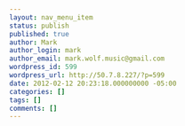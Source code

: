 ```yaml
---
layout: nav_menu_item
status: publish
published: true
author: Mark
author_login: mark
author_email: mark.wolf.music@gmail.com
wordpress_id: 599
wordpress_url: http://50.7.8.227/?p=599
date: 2012-02-12 20:23:18.000000000 -05:00
categories: []
tags: []
comments: []
---
```

 
